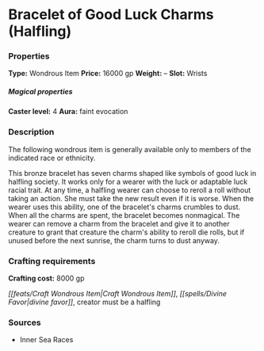 ﻿---
Title: "Bracelet of Good Luck Charms (Halfling)"
Type: "Wondrous Item"
Price: "16000 gp"
Weight: "–"
Slot: "Wrists"
Caster level: "4"
Aura: "faint evocation"
Description: |
  "The following wondrous item is generally available only to members of the indicated race or ethnicity.
  This bronze bracelet has seven charms shaped like symbols of good luck in halfling society. It works only for a wearer with the luck or adaptable luck racial trait. At any time, a halfling wearer can choose to reroll a roll without taking an action. She must take the new result even if it is worse. When the wearer uses this ability, one of the bracelet's charms crumbles to dust. When all the charms are spent, the bracelet becomes nonmagical. The wearer can remove a charm from the bracelet and give it to another creature to grant that creature the charm's ability to reroll die rolls, but if unused before the next sunrise, the charm turns to dust anyway."
Crafting cost: "8000 gp"
Sources: "['Inner Sea Races']"
---

# Bracelet of Good Luck Charms (Halfling)

### Properties

**Type:** Wondrous Item **Price:** 16000 gp **Weight:** – **Slot:** Wrists

##### Magical properties

**Caster level:** 4 **Aura:** faint evocation

### Description

The following wondrous item is generally available only to members of the indicated race or ethnicity.

This bronze bracelet has seven charms shaped like symbols of good luck in halfling society. It works only for a wearer with the luck or adaptable luck racial trait. At any time, a halfling wearer can choose to reroll a roll without taking an action. She must take the new result even if it is worse. When the wearer uses this ability, one of the bracelet's charms crumbles to dust. When all the charms are spent, the bracelet becomes nonmagical. The wearer can remove a charm from the bracelet and give it to another creature to grant that creature the charm's ability to reroll die rolls, but if unused before the next sunrise, the charm turns to dust anyway.

### Crafting requirements

**Crafting cost:** 8000 gp

_[[feats/Craft Wondrous Item|Craft Wondrous Item]]_, _[[spells/Divine Favor|divine favor]]_, creator must be a halfling

### Sources

* Inner Sea Races